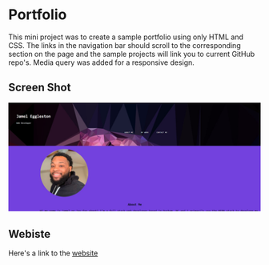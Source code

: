 # Portfolio

This mini project was to create a sample portfolio using only HTML and CSS.
The links in the navigation bar should scroll to the corresponding section on the page and
the sample projects will link you to current GitHub repo's.
Media query was added for a responsive design.

## Screen Shot

<img src="./Assets/images/screen-shot1.jpg">

## Webiste 
Here's a link to the [website](https://concreteroc.github.io/Jamels-Portfolio-Website/)
